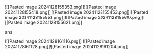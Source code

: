 ![[Pasted image 20241128155353.png]]![[Pasted image 20241128155418.png]]![[Pasted image 20241128155453.png]]![[Pasted image 20241128155552.png]]![[Pasted image 20241128155607.png]]![[Pasted image 20241128155621.png]]

ans

![[Pasted image 20241128161116.png]]
![[Pasted image 20241128161128.png]]![[Pasted image 20241128161204.png]]